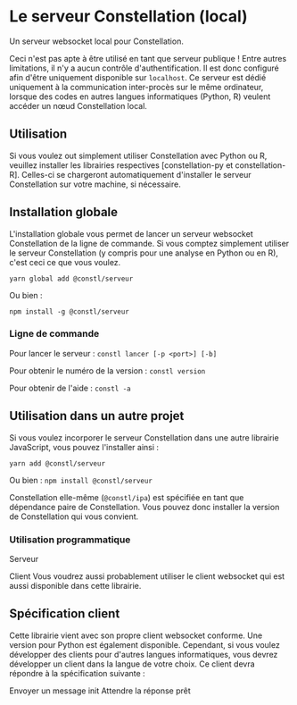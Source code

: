 # Le serveur Constellation (local)
Un serveur websocket local pour Constellation.

Ceci n'est pas apte à être utilisé en tant que serveur publique ! Entre autres
limitations, il n'y a aucun contrôle d'authentification. Il est donc configuré
afin d'être uniquement disponible sur `localhost`. Ce serveur est dédié
uniquement à la communication inter-procès sur le même ordinateur, lorsque
des codes en autres langues informatiques (Python, R) veulent accéder un nœud
Constellation local.

## Utilisation
Si vous voulez out simplement utiliser Constellation avec Python ou R, veuillez
installer les librairies respectives [constellation-py et constellation-R].
Celles-ci se chargeront automatiquement d'installer le serveur Constellation
sur votre machine, si nécessaire.

## Installation globale
L'installation globale vous permet de lancer un serveur websocket Constellation
de la ligne de commande.
Si vous comptez simplement utiliser le serveur Constellation (y compris pour une
analyse en Python ou en R), c'est ceci ce que vous voulez.

`yarn global add @constl/serveur`

Ou bien :

`npm install -g @constl/serveur`

### Ligne de commande
Pour lancer le serveur :
`constl lancer [-p <port>] [-b]`

Pour obtenir le numéro de la version :
`constl version`

Pour obtenir de l'aide :
`constl -a`

## Utilisation dans un autre projet
Si vous voulez incorporer le serveur Constellation dans une autre librairie
JavaScript, vous pouvez l'installer ainsi :

`yarn add @constl/serveur`

Ou bien :
`npm install @constl/serveur`

Constellation elle-même (`@constl/ipa`) est spécifiée en tant que dépendance
paire de Constellation. Vous pouvez donc installer la version de Constellation
qui vous convient.

### Utilisation programmatique

Serveur

Client
Vous voudrez aussi probablement utiliser le client websocket qui est aussi disponible
dans cette librairie.

## Spécification client
Cette librairie vient avec son propre client websocket conforme. Une version
pour Python est également disponible. Cependant, si vous voulez développer
des clients pour d'autres langues informatiques, vous devrez développer
un client dans la langue de votre choix. Ce client devra répondre à la
spécification suivante :

Envoyer un message init
Attendre la réponse prêt
